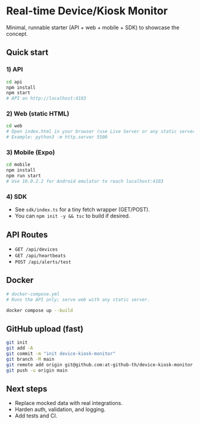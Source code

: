 # Real-time Device/Kiosk Monitor

Minimal, runnable starter (API + web + mobile + SDK) to showcase the concept.

## Quick start

### 1) API
```bash
cd api
npm install
npm start
# API on http://localhost:4103
```

### 2) Web (static HTML)
```bash
cd web
# Open index.html in your browser (use Live Server or any static server)
# Example: python3 -m http.server 5500
```

### 3) Mobile (Expo)
```bash
cd mobile
npm install
npm run start
# Use 10.0.2.2 for Android emulator to reach localhost:4103
```

### 4) SDK
- See `sdk/index.ts` for a tiny fetch wrapper (GET/POST).
- You can `npm init -y && tsc` to build if desired.

## API Routes
- `GET /api/devices`
- `GET /api/heartbeats`
- `POST /api/alerts/test`

## Docker
```yaml
# docker-compose.yml
# Runs the API only; serve web with any static server.
```
```bash
docker compose up --build
```

## GitHub upload (fast)
```bash
git init
git add -A
git commit -m "init device-kiosk-monitor"
git branch -M main
git remote add origin git@github.com:at-github-th/device-kiosk-monitor.git
git push -u origin main
```

## Next steps
- Replace mocked data with real integrations.
- Harden auth, validation, and logging.
- Add tests and CI.
